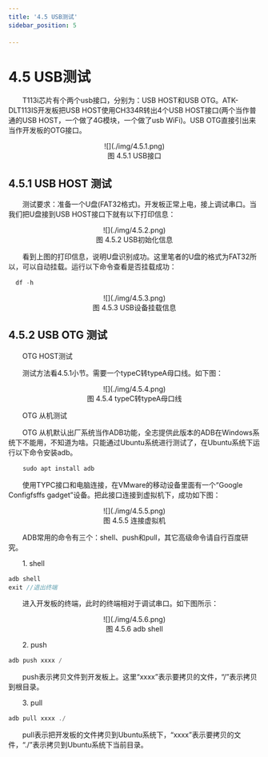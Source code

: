 ```yaml
---
title: '4.5 USB测试'
sidebar_position: 5

---
```


# 4.5 USB测试

&emsp;&emsp;T113i芯片有个两个usb接口，分别为：USB HOST和USB OTG。ATK-DLT113IS开发板把USB HOST使用CH334R转出4个USB HOST接口(两个当作普通的USB HOST，一个做了4G模块，一个做了usb WiFi)。USB OTG直接引出来当作开发板的OTG接口。

<center>
![](./img/4.5.1.png)<br />
图 4.5.1 USB接口
</center>

## 4.5.1 USB HOST 测试

&emsp;&emsp;测试要求：准备一个U盘(FAT32格式)。开发板正常上电，接上调试串口。当我们把U盘接到USB HOST接口下就有以下打印信息：

<center>
![](./img/4.5.2.png)<br />
图 4.5.2 USB初始化信息
</center>

&emsp;&emsp;看到上图的打印信息，说明U盘识别成功。这里笔者的U盘的格式为FAT32所以，可以自动挂载。运行以下命令查看是否挂载成功：

```c#
  df -h
```

<center>
![](./img/4.5.3.png)<br />
图 4.5.3 USB设备挂载信息
</center>

## 4.5.2  USB OTG 测试
&emsp;&emsp;OTG HOST测试<br />

&emsp;&emsp;测试方法看4.5.1小节。需要一个typeC转typeA母口线。如下图：

<center>
![](./img/4.5.4.png)<br />
图 4.5.4 typeC转typeA母口线
</center>

&emsp;&emsp;OTG 从机测试<br />

&emsp;&emsp;OTG 从机默认出厂系统当作ADB功能，全志提供此版本的ADB在Windows系统下不能用，不知道为啥。只能通过Ubuntu系统进行测试了，在Ubuntu系统下运行以下命令安装adb。

```c#
	sudo apt install adb
```

&emsp;&emsp;使用TYPC接口和电脑连接，在VMware的移动设备里面有一个“Google Configfsffs gadget”设备。把此接口连接到虚拟机下，成功如下图：

<center>
![](./img/4.5.5.png)<br />
图 4.5.5 连接虚拟机
</center>

&emsp;&emsp;ADB常用的命令有三个：shell、push和pull，其它高级命令请自行百度研究。

&emsp;&emsp;1.	shell
```c#
adb shell
exit //退出终端
```

&emsp;&emsp;进入开发板的终端，此时的终端相对于调试串口。如下图所示：

<center>
![](./img/4.5.6.png)<br />
图 4.5.6 adb shell
</center>

&emsp;&emsp;2.	push

```c#
adb push xxxx /
```

&emsp;&emsp;push表示拷贝文件到开发板上。这里“xxxx”表示要拷贝的文件，“/”表示拷贝到根目录。

&emsp;&emsp;3.	pull

```c#
adb pull xxxx ./
```

&emsp;&emsp;pull表示把开发板的文件拷贝到Ubuntu系统下，“xxxx”表示要拷贝的文件，“./”表示拷贝到Ubuntu系统下当前目录。






